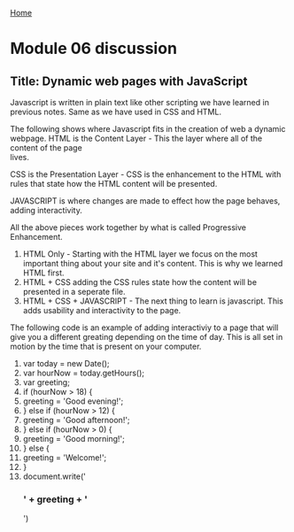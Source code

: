 [Home](https://pmargellos.github.io/reading-notes)

# Module 06 discussion

## Title: Dynamic web pages with JavaScript

Javascript is written in plain text like other scripting we have learned in previous notes. Same as we have used in CSS and HTML.

The following shows where Javascript fits in the creation of web a dynamic webpage.
HTML is the Content Layer - This the layer where all of the content of the page     
lives.

CSS is the Presentation Layer - CSS is the enhancement to the HTML with rules that state how the HTML content will be presented.

JAVASCRIPT is where changes are made to effect how the page behaves, adding interactivity.

All the above pieces work together by what is called Progressive Enhancement.

1. HTML Only - Starting with the HTML layer we focus on the most important thing about your site and it's content. This is why we learned HTML first.
2. HTML + CSS adding the CSS rules state how the content will be presented in a seperate file.
3. HTML + CSS + JAVASCRIPT - The next thing to learn is javascript. This adds usability and interactivity to the page.

The following code is an example of adding interactiviy to a page that will give you a different greating depending on the time of day. This is all set in motion by the time that is present on your computer.


1. var today = new Date();
2. var hourNow = today.getHours();
3. var greeting;
4. if (hourNow > 18) {
5.    greeting = 'Good evening!';
6. } else if (hourNow > 12) {
7.    greeting = 'Good afternoon!';
8. } else if (hourNow > 0) {
9.   greeting = 'Good morning!';
10. } else {
11.   greeting = 'Welcome!';
12. }
13. document.write('<h3>' + greeting + '</h3>')

